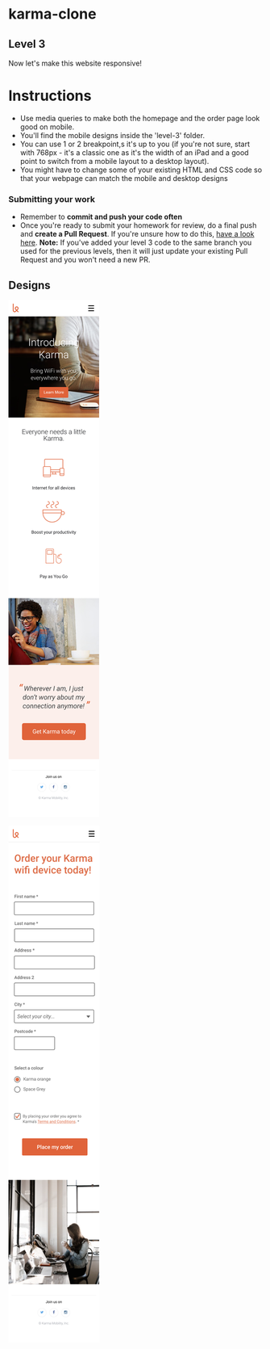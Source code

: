 # karma-clone
## Level 3

Now let's make this website responsive! 

# Instructions

- Use media queries to make both the homepage and the order page look good on mobile. 
- You'll find the mobile designs inside the 'level-3' folder. 
- You can use 1 or 2 breakpoint,s it's up to you (if you're not sure, start with 768px - it's a classic one as it's the width of an iPad and a good point to switch from a mobile layout to a desktop layout).
- You might have to change some of your existing HTML and CSS code so that your webpage can match the mobile and desktop designs

### Submitting your work
 - Remember to **commit and push your code often**
 - Once you're ready to submit your homework for review, do a final push and **create a Pull Request**. If you're unsure how to do this, [have a look here](https://syllabus.codeyourfuture.io/git/cheatsheet/#i-want-to-send-my-code-to-volunteers-pushing).
 **Note:** If you've added your level 3 code to the same branch you used for the previous levels, then it will just update your existing Pull Request and you won't need a new PR. 

## Designs

![Homepage mobile design](./homepage-mobile.png)

![Store mobile design](./store-mobile.png)
